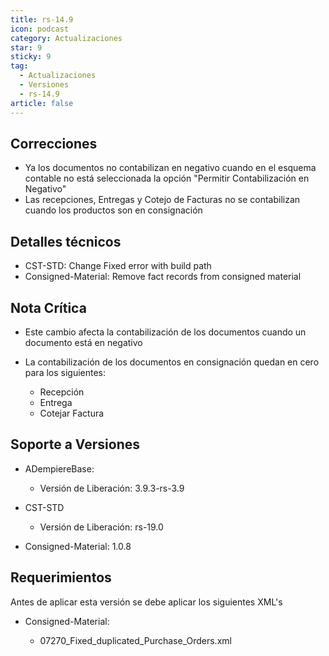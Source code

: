 ```yaml
---
title: rs-14.9
icon: podcast
category: Actualizaciones
star: 9
sticky: 9
tag:
  - Actualizaciones
  - Versiones
  - rs-14.9
article: false
---
```


## Correcciones

- Ya los documentos no contabilizan en negativo cuando en el esquema contable no está seleccionada la opción "Permitir Contabilización en Negativo"
- Las recepciones, Entregas y Cotejo de Facturas no se contabilizan cuando los productos son en consignación

## Detalles técnicos

- CST-STD: Change Fixed error with build path
- Consigned-Material: Remove fact records from consigned material

## Nota Crítica

- Este cambio afecta la contabilización de los documentos cuando un documento está en negativo
- La contabilización de los documentos en consignación quedan en cero para los siguientes:

  - Recepción
  - Entrega
  - Cotejar Factura

## Soporte a Versiones

- ADempiereBase:

  - Versión de Liberación: 3.9.3-rs-3.9

- CST-STD

  - Versión de Liberación: rs-19.0

- Consigned-Material: 1.0.8

## Requerimientos

Antes de aplicar esta versión se debe aplicar los siguientes XML's

- Consigned-Material:

  - 07270_Fixed_duplicated_Purchase_Orders.xml
